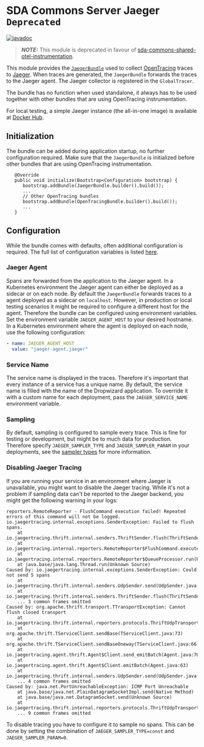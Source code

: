 # SDA Commons Server Jaeger `Deprecated`

[![javadoc](https://javadoc.io/badge2/org.sdase.commons/sda-commons-server-jaeger/javadoc.svg)](https://javadoc.io/doc/org.sdase.commons/sda-commons-server-jaeger)

> **_NOTE:_** This module is deprecated in favour of [sda-commons-shared-otel-instrumentation](../sda-commons-shared-otel-instrumentation).


This module provides the [`JaegerBundle`](./src/main/java/org/sdase/commons/server/jaeger/JaegerBundle.java) used to collect [OpenTracing](https://opentracing.io/) traces to [Jaeger](https://www.jaegertracing.io/).
When traces are generated, the `JaegerBundle` forwards the traces to the Jaeger agent.
The Jaeger collector is registered in the `GlobalTracer`.

The bundle has no function when used standalone, it always has to be used together with other bundles that are using OpenTracing instrumentation.

For local testing, a simple Jaeger instance (the all-in-one image) is available at [Docker Hub](https://hub.docker.com/r/jaegertracing/all-in-one).


## Initialization

The bundle can be added during application startup, no further configuration required.
Make sure that the `JaegerBundle` is initialized before other bundles that are using OpenTracing instrumentation.

```
   @Override
   public void initialize(Bootstrap<Configuration> bootstrap) {
      bootstrap.addBundle(JaegerBundle.builder().build());
      ...
      // Other OpenTracing bundles
      bootstrap.addBundle(OpenTracingBundle.builder().build());
      ...
   }
```


## Configuration

While the bundle comes with defaults, often additional configuration is required.
The full list of configuration variables is listed [here](https://github.com/jaegertracing/jaeger-client-java/blob/master/jaeger-core/README.md#configuration-via-environment).


### Jaeger Agent

Spans are forwarded from the application to the Jaeger agent.
In a Kubernetes environment the Jaeger agent can either be deployed as a sidecar or on each node.
By default the `JaegerBundle` forwards traces to a agent deployed as a sidecar on `localhost`.
However, in production or local testing scenarios it might be required to configure a different host for the agent.
Therefore the bundle can be configured using environment variables.
Set the environment variable `JAEGER_AGENT_HOST` to your desired hostname.
In a Kubernetes environment where the agent is deployed on each node, use the following configuration:

```yaml
- name: JAEGER_AGENT_HOST
  value: "jaeger-agent.jaeger"
```




### Service Name

The service name is displayed in the traces.
Therefore it's important that every instance of a service has a unique name.
By default, the service name is filled with the name of the Dropwizard application.
To override it with a custom name for each deployment, pass the `JAEGER_SERVICE_NAME` environment variable.


### Sampling

By default, sampling is configured to sample every trace.
This is fine for testing or development, but might be to much data for production.
Therefore specify `JAEGER_SAMPLER_TYPE` and `JAEGER_SAMPLER_PARAM` in your deployments, see the [sampler types](https://www.jaegertracing.io/docs/1.16/sampling/#client-sampling-configuration) for more information.

### Disabling Jaeger Tracing

If you are running your service in an environment where Jaeger is unavailable, you might want to disable the Jaeger tracing.
While it's not a problem if sampling data can't be reported to the Jaeger backend, you might get the following warning in your logs:

```
reporters.RemoteReporter - FlushCommand execution failed! Repeated errors of this command will not be logged.
io.jaegertracing.internal.exceptions.SenderException: Failed to flush spans.
	at io.jaegertracing.thrift.internal.senders.ThriftSender.flush(ThriftSender.java:115)
	at io.jaegertracing.internal.reporters.RemoteReporter$FlushCommand.execute(RemoteReporter.java:160)
	at io.jaegertracing.internal.reporters.RemoteReporter$QueueProcessor.run(RemoteReporter.java:182)
	at java.base/java.lang.Thread.run(Unknown Source)
Caused by: io.jaegertracing.internal.exceptions.SenderException: Could not send 5 spans
	at io.jaegertracing.thrift.internal.senders.UdpSender.send(UdpSender.java:85)
	at io.jaegertracing.thrift.internal.senders.ThriftSender.flush(ThriftSender.java:113)
	... 3 common frames omitted
Caused by: org.apache.thrift.transport.TTransportException: Cannot flush closed transport
	at io.jaegertracing.thrift.internal.reporters.protocols.ThriftUdpTransport.flush(ThriftUdpTransport.java:148)
	at org.apache.thrift.TServiceClient.sendBase(TServiceClient.java:73)
	at org.apache.thrift.TServiceClient.sendBaseOneway(TServiceClient.java:66)
	at io.jaegertracing.agent.thrift.Agent$Client.send_emitBatch(Agent.java:70)
	at io.jaegertracing.agent.thrift.Agent$Client.emitBatch(Agent.java:63)
	at io.jaegertracing.thrift.internal.senders.UdpSender.send(UdpSender.java:83)
	... 4 common frames omitted
Caused by: java.net.PortUnreachableException: ICMP Port Unreachable
	at java.base/java.net.PlainDatagramSocketImpl.send(Native Method)
	at java.base/java.net.DatagramSocket.send(Unknown Source)
	at io.jaegertracing.thrift.internal.reporters.protocols.ThriftUdpTransport.flush(ThriftUdpTransport.java:146)
	... 9 common frames omitted
```

To disable tracing you have to configure it to sample no spans.
This can be done by setting the combination of `JAEGER_SAMPLER_TYPE=const` and `JAEGER_SAMPLER_PARAM=0`.
